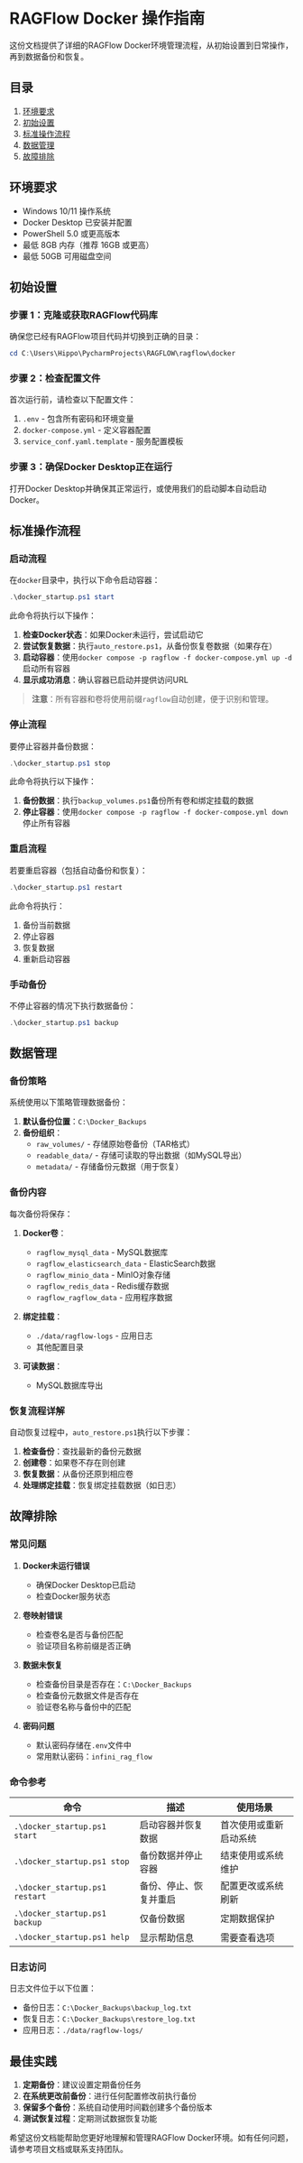 # RAGFlow Docker 操作指南

这份文档提供了详细的RAGFlow Docker环境管理流程，从初始设置到日常操作，再到数据备份和恢复。

## 目录

1. [环境要求](#环境要求)
2. [初始设置](#初始设置)
3. [标准操作流程](#标准操作流程)
4. [数据管理](#数据管理)
5. [故障排除](#故障排除)

## 环境要求

- Windows 10/11 操作系统
- Docker Desktop 已安装并配置
- PowerShell 5.0 或更高版本
- 最低 8GB 内存（推荐 16GB 或更高）
- 最低 50GB 可用磁盘空间

## 初始设置

### 步骤 1：克隆或获取RAGFlow代码库

确保您已经有RAGFlow项目代码并切换到正确的目录：

```powershell
cd C:\Users\Hippo\PycharmProjects\RAGFLOW\ragflow\docker
```

### 步骤 2：检查配置文件

首次运行前，请检查以下配置文件：

1. `.env` - 包含所有密码和环境变量
2. `docker-compose.yml` - 定义容器配置
3. `service_conf.yaml.template` - 服务配置模板

### 步骤 3：确保Docker Desktop正在运行

打开Docker Desktop并确保其正常运行，或使用我们的启动脚本自动启动Docker。

## 标准操作流程

### 启动流程

在`docker`目录中，执行以下命令启动容器：

```powershell
.\docker_startup.ps1 start
```

此命令将执行以下操作：

1. **检查Docker状态**：如果Docker未运行，尝试启动它
2. **尝试恢复数据**：执行`auto_restore.ps1`，从备份恢复卷数据（如果存在）
3. **启动容器**：使用`docker compose -p ragflow -f docker-compose.yml up -d`启动所有容器
4. **显示成功消息**：确认容器已启动并提供访问URL

> **注意**：所有容器和卷将使用前缀`ragflow`自动创建，便于识别和管理。

### 停止流程

要停止容器并备份数据：

```powershell
.\docker_startup.ps1 stop
```

此命令将执行以下操作：

1. **备份数据**：执行`backup_volumes.ps1`备份所有卷和绑定挂载的数据
2. **停止容器**：使用`docker compose -p ragflow -f docker-compose.yml down`停止所有容器

### 重启流程

若要重启容器（包括自动备份和恢复）：

```powershell
.\docker_startup.ps1 restart
```

此命令将执行：
1. 备份当前数据
2. 停止容器
3. 恢复数据
4. 重新启动容器

### 手动备份

不停止容器的情况下执行数据备份：

```powershell
.\docker_startup.ps1 backup
```

## 数据管理

### 备份策略

系统使用以下策略管理数据备份：

1. **默认备份位置**：`C:\Docker_Backups`
2. **备份组织**：
   - `raw_volumes/` - 存储原始卷备份（TAR格式）
   - `readable_data/` - 存储可读取的导出数据（如MySQL导出）
   - `metadata/` - 存储备份元数据（用于恢复）

### 备份内容

每次备份将保存：

1. **Docker卷**：
   - `ragflow_mysql_data` - MySQL数据库
   - `ragflow_elasticsearch_data` - ElasticSearch数据
   - `ragflow_minio_data` - MinIO对象存储
   - `ragflow_redis_data` - Redis缓存数据
   - `ragflow_ragflow_data` - 应用程序数据

2. **绑定挂载**：
   - `./data/ragflow-logs` - 应用日志
   - 其他配置目录

3. **可读数据**：
   - MySQL数据库导出

### 恢复流程详解

自动恢复过程中，`auto_restore.ps1`执行以下步骤：

1. **检查备份**：查找最新的备份元数据
2. **创建卷**：如果卷不存在则创建
3. **恢复数据**：从备份还原到相应卷
4. **处理绑定挂载**：恢复绑定挂载数据（如日志）

## 故障排除

### 常见问题 

1. **Docker未运行错误**
   - 确保Docker Desktop已启动
   - 检查Docker服务状态

2. **卷映射错误**
   - 检查卷名是否与备份匹配
   - 验证项目名称前缀是否正确

3. **数据未恢复**
   - 检查备份目录是否存在：`C:\Docker_Backups`
   - 检查备份元数据文件是否存在
   - 验证卷名称与备份中的匹配

4. **密码问题**
   - 默认密码存储在`.env`文件中
   - 常用默认密码：`infini_rag_flow`

### 命令参考

| 命令 | 描述 | 使用场景 |
|------|------|---------|
| `.\docker_startup.ps1 start` | 启动容器并恢复数据 | 首次使用或重新启动系统 |
| `.\docker_startup.ps1 stop` | 备份数据并停止容器 | 结束使用或系统维护 |
| `.\docker_startup.ps1 restart` | 备份、停止、恢复并重启 | 配置更改或系统刷新 |
| `.\docker_startup.ps1 backup` | 仅备份数据 | 定期数据保护 |
| `.\docker_startup.ps1 help` | 显示帮助信息 | 需要查看选项 |

### 日志访问

日志文件位于以下位置：
- 备份日志：`C:\Docker_Backups\backup_log.txt`
- 恢复日志：`C:\Docker_Backups\restore_log.txt`
- 应用日志：`./data/ragflow-logs/`

## 最佳实践

1. **定期备份**：建议设置定期备份任务
2. **在系统更改前备份**：进行任何配置修改前执行备份
3. **保留多个备份**：系统自动使用时间戳创建多个备份版本
4. **测试恢复过程**：定期测试数据恢复功能

希望这份文档能帮助您更好地理解和管理RAGFlow Docker环境。如有任何问题，请参考项目文档或联系支持团队。 